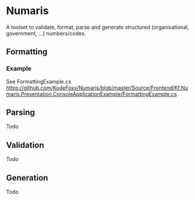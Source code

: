 # Numaris
A toolset to validate, format, parse and generate structured (organisational, government, ...) numbers/codes.

## Formatting
### Example
See FormattingExample.cs https://github.com/KodeFoxx/Numaris/blob/master/Source/Frontend/Kf.Numaris.Presentation.ConsoleApplicationExample/FormattingExample.cs

## Parsing
Todo

## Validation
Todo

## Generation
Todo
